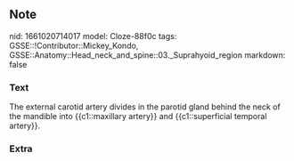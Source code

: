 ## Note
nid: 1661020714017
model: Cloze-88f0c
tags: GSSE::!Contributor::Mickey_Kondo, GSSE::Anatomy::Head_neck_and_spine::03._Suprahyoid_region
markdown: false

### Text
The external carotid artery divides in the parotid gland behind the neck of the mandible into {{c1::maxillary artery}} and {{c1::superficial temporal artery}}.

### Extra

